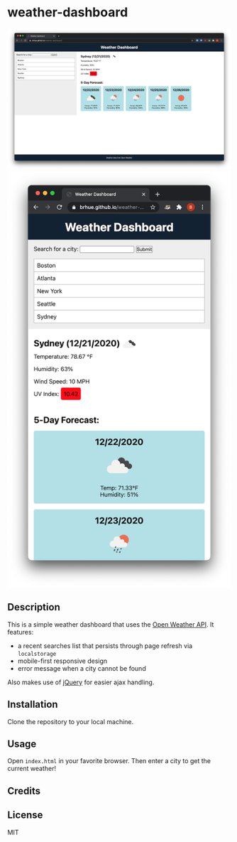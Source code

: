 # weather-dashboard
![Desktop view](./assets/full.png)
![Mobile view](./assets/mobile.png)
## Description
This is a simple weather dashboard that uses the [Open Weather API](https://openweathermap.org/api/). It features:
- a recent searches list that persists through page refresh via `localstorage`
- mobile-first responsive design
- error message when a city cannot be found

Also makes use of [jQuery](https://jquery.com) for easier ajax handling.
## Installation
Clone the repository to your local machine.
## Usage
Open `index.html` in your favorite browser. Then enter a city to get the current weather!
## Credits

## License
MIT
